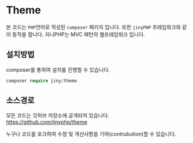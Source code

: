# Theme
본 코드는 `PHP`언어로 작성된 `composer` 페키지 입니다. 또한 `jinyPHP` 프레임워크와 같이 동작을 합니다.
지니PHP는 MVC 패턴의 웹프레임워크 입니다.


## 설치방법
composer를 통하여 설치를 진행할 수 있습니다.

```php
composer require jiny/theme
```


## 소스경로
모든 코드는 깃허브 저장소에 공개되어 있습니다.
https://github.com/jinyphp/theme

누구나 코드를 포크하여 수정 및 개선사항을 기여(contrubution)할 수 있습니다.